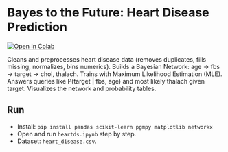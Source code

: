 # Bayes to the Future: Heart Disease Prediction

[![Open In Colab](https://colab.research.google.com/assets/colab-badge.svg)](https://colab.research.google.com/drive/1YEdtaZq-rTHv_wQexMLsXqX8lIvFzLdn?usp=sharing)

Cleans and preprocesses heart disease data (removes duplicates, fills missing, normalizes, bins numerics).
Builds a Bayesian Network: age → fbs → target → chol, thalach.
Trains with Maximum Likelihood Estimation (MLE).
Answers queries like P(target | fbs, age) and most likely thalach given target.
Visualizes the network and probability tables.

## Run
- Install: `pip install pandas scikit-learn pgmpy matplotlib networkx`
- Open and run `heartds.ipynb` step by step.
- Dataset: `heart_disease.csv`.
